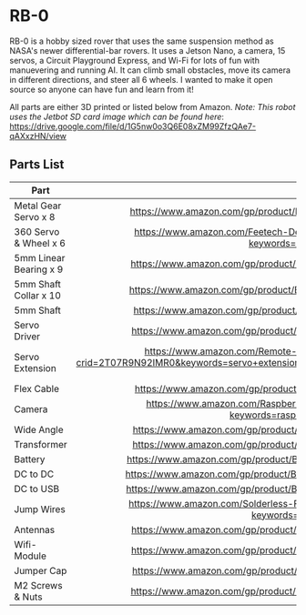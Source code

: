 # RB-0
RB-0 is a hobby sized rover that uses the same suspension method as NASA's newer differential-bar rovers. It uses a Jetson Nano, a camera, 15 servos, a Circuit Playground Express, and Wi-Fi for lots of fun with manuevering and running AI. It can climb small obstacles, move its camera in different directions, and steer all 6 wheels. I wanted to make it open source so anyone can have fun and learn from it! 

All parts are either 3D printed or listed below from Amazon. *Note: This robot uses the Jetbot SD card image which can be found here*: https://drive.google.com/file/d/1G5nw0o3Q6E08xZM99ZfzQAe7-qAXxzHN/view 


## Parts List

| Part        | Link           | 
| ------------- |:-------------:| 
| Metal Gear Servo x 8       | https://www.amazon.com/gp/product/B07QR4M3MV/ref=ppx_yo_dt_b_asin_title_o05_s00?ie=UTF8&psc=1 | 
| 360 Servo & Wheel x 6              | https://www.amazon.com/Feetech-Degree-Continuous-Rotation-Arduino/dp/B079MF1BZS/ref=sr_1_2?keywords=servo+wheel&qid=1583622795&sr=8-2      |
| 5mm Linear Bearing x 9  | https://www.amazon.com/gp/product/B07GC7LWPK/ref=ppx_yo_dt_b_asin_title_o07_s00?ie=UTF8&psc=1     |
|   5mm Shaft Collar x 10   |https://www.amazon.com/gp/product/B07KWW4V69/ref=ppx_yo_dt_b_asin_title_o04_s00?ie=UTF8&psc=1   |
|5mm Shaft|https://www.amazon.com/gp/product/B07F3T5FKL/ref=ppx_yo_dt_b_asin_title_o05_s00?ie=UTF8&psc=1|
|Servo Driver|https://www.amazon.com/gp/product/B01D1D0CX2/ref=ppx_yo_dt_b_asin_title_o08_s00?ie=UTF8&psc=1|
|Servo Extension|https://www.amazon.com/Remote-Control-Female-Servo-Extension/dp/B00EZE90WQ/ref=sr_1_4?crid=2T07R9N92IMR0&keywords=servo+extension+cable&qid=1583624190&s=hi&sprefix=servo+exten%2Ctools%2C176&sr=1-4|
| Flex Cable|https://www.amazon.com/gp/product/B00I6LJ19G/ref=ppx_yo_dt_b_asin_title_o00_s00?ie=UTF8&psc=1|
| Camera | https://www.amazon.com/Raspberry-Pi-Camera-Module-Megapixel/dp/B01ER2SKFS/ref=sr_1_3?keywords=raspberry+pi+camera&qid=1583624338&sr=8-3|
| Wide Angle | https://www.amazon.com/gp/product/B07HF81BVL/ref=ppx_yo_dt_b_asin_title_o06_s05?ie=UTF8&psc=1|
| Transformer | https://www.amazon.com/gp/product/B01NALDSJ0/ref=ppx_yo_dt_b_asin_title_o09_s01?ie=UTF8&psc=1|
| Battery| https://www.amazon.com/gp/product/B07PH6791K/ref=ppx_yo_dt_b_asin_image_o09_s00?ie=UTF8&psc=1|
|DC to DC|https://www.amazon.com/gp/product/B00DX6ZUBM/ref=ppx_yo_dt_b_asin_image_o08_s00?ie=UTF8&psc=1|
| DC to USB| https://www.amazon.com/gp/product/B07Q5PHHFK/ref=ppx_yo_dt_b_asin_image_o09_s00?ie=UTF8&psc=1 |
|Jump Wires|https://www.amazon.com/Solderless-Flexible-Breadboard-Jumper-100pcs/dp/B005TZJ0AM/ref=sr_1_9?keywords=jump+wires&qid=1583624949&sr=8-9|
|Antennas|https://www.amazon.com/gp/product/B01E29566W/ref=ppx_yo_dt_b_asin_title_o06_s04?ie=UTF8&psc=1|
|Wifi-Module|https://www.amazon.com/gp/product/B01MZA1AB2/ref=ppx_yo_dt_b_asin_title_o06_s05?ie=UTF8&psc=1|
|Jumper Cap|https://www.amazon.com/gp/product/B077957RN7/ref=ppx_yo_dt_b_asin_title_o04_s00?ie=UTF8&psc=1|
|M2 Screws & Nuts|https://www.amazon.com/gp/product/B014OO5KQG/ref=ppx_yo_dt_b_asin_title_o04_s00?ie=UTF8&psc=1|
